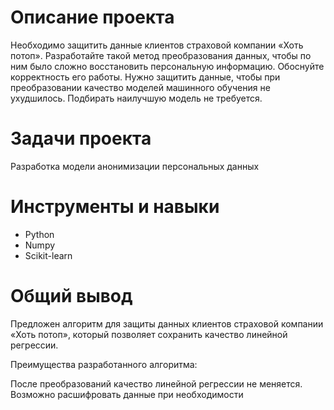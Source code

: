 # Описание проекта
Необходимо защитить данные клиентов страховой компании «Хоть потоп». Разработайте такой метод преобразования данных, чтобы по ним было сложно восстановить персональную информацию. Обоснуйте корректность его работы. Нужно защитить данные, чтобы при преобразовании качество моделей машинного обучения не ухудшилось. Подбирать наилучшую модель не требуется.

# Задачи проекта
Разработка модели анонимизации персональных данных

# Инструменты и навыки
- Python
- Numpy
- Scikit-learn

# Общий вывод
Предложен алгоритм для защиты данных клиентов страховой компании «Хоть потоп», который позволяет сохранить качество линейной регрессии.

Преимущества разработанного алгоритма:

После преобразований качество линейной регрессии не меняется.
Возможно расшифровать данные при необходимости

